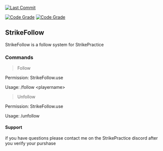 [![Last Commit](https://badgen.net/github/last-commit/iiAhmedYT/StrikeFollow)](https://www.iiahmed.dev)

[![Code Grade](https://api.codiga.io/project/30767/status/svg)](https://www.iiahmed.dev)
[![Code Grade](https://api.codiga.io/project/30767/score/svg)](https://www.iiahmed.dev)

## StrikeFollow
 StrikeFollow is a follow system for StrikePractice

### Commands

> Follow

Permission: StrikeFollow.use

Usage: /follow \<playername>

> Unfollow

Permission: StrikeFollow.use

Usage: /unfollow


#### Support
 if you have questions please contact me on the StrikePractice discord after you verify your purshase
